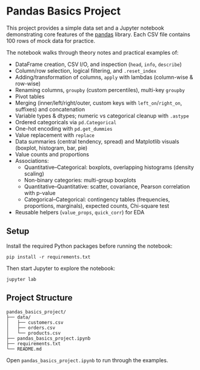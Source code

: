 # Pandas Basics Project

This project provides a simple data set and a Jupyter notebook demonstrating core features of the [pandas](https://pandas.pydata.org/) library. Each CSV file contains 100 rows of mock data for practice.

The notebook walks through theory notes and practical examples of:

- DataFrame creation, CSV I/O, and inspection (`head`, `info`, `describe`)
- Column/row selection, logical filtering, and `.reset_index`
- Adding/transformation of columns, `apply` with lambdas (column-wise & row-wise)
- Renaming columns, `groupby` (custom percentiles), multi-key `groupby`
- Pivot tables
- Merging (inner/left/right/outer, custom keys with `left_on`/`right_on`, suffixes) and concatenation
- Variable types & dtypes; numeric vs categorical cleanup with `.astype`
- Ordered categoricals via `pd.Categorical`
- One-hot encoding with `pd.get_dummies`
- Value replacement with `replace`
- Data summaries (central tendency, spread) and Matplotlib visuals (boxplot, histogram, bar, pie)
- Value counts and proportions
- Associations:
  - Quantitative–Categorical: boxplots, overlapping histograms (density scaling)
  - Non-binary categories: multi-group boxplots
  - Quantitative–Quantitative: scatter, covariance, Pearson correlation with p-value
  - Categorical–Categorical: contingency tables (frequencies, proportions, marginals), expected counts, Chi-square test
- Reusable helpers (`value_props`, `quick_corr`) for EDA

## Setup

Install the required Python packages before running the notebook:

```
pip install -r requirements.txt
```

Then start Jupyter to explore the notebook:

```
jupyter lab
```

## Project Structure
```
pandas_basics_project/
├── data/
│   ├── customers.csv
│   ├── orders.csv
│   └── products.csv
├── pandas_basics_project.ipynb
├── requirements.txt
└── README.md
```

Open `pandas_basics_project.ipynb` to run through the examples.
